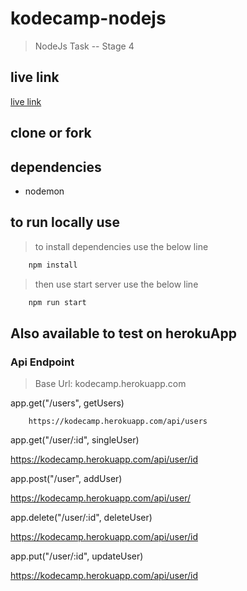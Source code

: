 # kodecamp-nodejs
> NodeJs Task -- Stage 4
## live link
[live link](https://kodecamp.herokuapp.com/api)

## clone or fork

## dependencies
- nodemon

## to run locally use
> to install dependencies use the below line

```bash
    npm install
```
> then use start server use the below line

```bash
    npm run start
```

## Also available to test on herokuApp

### Api Endpoint
> Base Url: kodecamp.herokuapp.com

app.get("/users", getUsers)
```url
    https://kodecamp.herokuapp.com/api/users
```

app.get("/user/:id", singleUser)

https://kodecamp.herokuapp.com/api/user/id

app.post("/user", addUser)

https://kodecamp.herokuapp.com/api/user/

app.delete("/user/:id", deleteUser)

https://kodecamp.herokuapp.com/api/user/id

app.put("/user/:id", updateUser)

https://kodecamp.herokuapp.com/api/user/id


